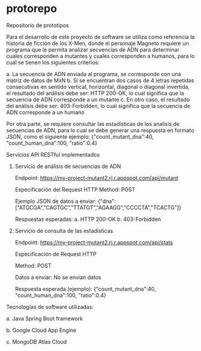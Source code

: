 # protorepo
Repositorio de prototipos

Para el desarrollo de este proyecto de software se utiliza como referencia la historia de ficción de los X-Men, donde el personaje Magneto requiere
un programa que le permita analizar secuencias de ADN para determinar cuales corresponden a mutantes y cuales corresponden a humanos, para lo cual
se tienen los siguientes criterios:

a. La secuencia de ADN enviada al programa, se corresponde con una matriz de datos de MxN
b. Si se encuentran dos casos de 4 letras repetidas consecutivas en sentido vertical, horizontal, diagonal o diagonal invertida, el resultado del 
análisis debe ser: HTTP 200-OK, lo cual significa que la secuencia de ADN corresponde a un mutante
c. En otro caso, el resultado del análisis debe ser: 403-Forbidden, lo cual significa que la secuencia de ADN corresponde a un humano


Por otra parte, se requiere consultar las estadísticas de los analisis de secuencias de ADN, para lo cual se debe generar una respuesta en formato JSON, como
el siguiente ejemplo: 
{"count_mutant_dna":40, "count_human_dna":100, "ratio":0.4}


Servicios API RESTful implementados

1. Servicio de análisis de secuencias de ADN

	Endpoint: https://my-project-mutant2.rj.r.appspot.com/api/mutant
	
	Especificación del Request HTTP
	Method: POST

	Ejemplo JSON de datos a enviar:
	{"dna":["ATGCGA","CAGTGC","TTATGT","AGAAGG","CCCCTA","TCACTG"]}

	Respuestas esperadas:
	a. HTTP 200-OK
	b. 403-Forbidden

2. Servicio de consulta de las estadísticas

	Endpoint: https://my-project-mutant2.rj.r.appspot.com/api/stats

	Especificación de Request HTTP

	Method: POST

	Datos a enviar:
	No se envian datos

	Respuesta esperada (ejemplo):
	{"count_mutant_dna":40, "count_human_dna":100, "ratio":0.4}




Tecnologías de software utilizadas:

a. Java Spring Boot framework

b. Google Cloud App Engine

c. MongoDB Atlas Cloud
